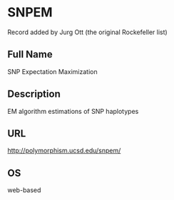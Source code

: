 # SNPEM
Record added by Jurg Ott (the original Rockefeller list)

## Full Name
SNP Expectation Maximization

## Description
EM algorithm estimations of SNP haplotypes

## URL
http://polymorphism.ucsd.edu/snpem/

## OS
web-based